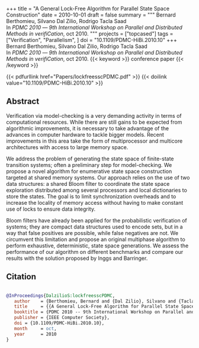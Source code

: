 +++
title = "A General Lock-Free Algorithm for Parallel State Space Construction"
date = 2010-10-01
draft = false
summary = """
Bernard Berthomieu, Silvano Dal Zilio, Rodrigo Tacla Saad <br />
In _PDMC 2010_ — _9th International Workshop on Parallel and Distributed Methods in verifiCation_, oct 2010.
"""
projects = ["topcased"]
tags = ["Verification", "Parallelism", ]
doi = "10.1109/PDMC-HiBi.2010.10"
+++
Bernard Berthomieu, Silvano Dal Zilio, Rodrigo Tacla Saad <br />
In _PDMC 2010_ — _9th International Workshop on Parallel and Distributed Methods in verifiCation_, oct 2010.
{{< keyword >}} conference paper {{< /keyword >}}


{{< pdfurllink href="Papers/lockfreesscPDMC.pdf" >}}
{{< doilink value="10.1109/PDMC-HiBi.2010.10" >}}

## Abstract
Verification via model-checking is a very demanding activity in terms of computational
        resources. While there are still gains to be expected from algorithmic improvements, it is
        necessary to take advantage of the advances in computer hardware to tackle bigger models.
        Recent improvements in this area take the form of multiprocessor and multicore architectures
        with access to large memory space.

We address the problem of generating the state space of finite-state transition systems;
        often a preliminary step for model-checking. We propose a novel algorithm for enumerative
        state space construction targeted at shared memory systems. Our approach relies on the use
        of two data structures: a shared Bloom filter to coordinate the state space exploration
        distributed among several processors and local dictionaries to store the states. The goal is
        to limit synchronization overheads and to increase the locality of memory access without
        having to make constant use of locks to ensure data integrity.

Bloom filters have already been applied for the probabilistic verification of systems; they
        are compact data structures used to encode sets, but in a way that false positives are
        possible, while false negatives are not. We circumvent this limitation and propose an
        original multiphase algorithm to perform exhaustive, deterministic, state space generations.
        We assess the performance of our algorithm on different benchmarks and compare our results
        with the solution proposed by Inggs and Barringer.



## Citation

```bibtex

@InProceedings{DalzilioS:lockfreesscPDMC,
   author    = {Berthomieu, Bernard and {Dal Zilio}, Silvano and {Tacla Saad}, Rodrigo},
   title     = {{A General Lock-Free Algorithm for Parallel State Space Construction}},
   booktitle = {PDMC 2010 -- 9th International Workshop on Parallel and Distributed Methods in verifiCation},
   publisher = {IEEE Computer Society},
   doi = {10.1109/PDMC-HiBi.2010.10},
   month     = oct, 
   year      = 2010
}

````
